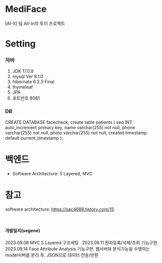 # MediFace
[AI-X] 팀 All-In의 토이 프로젝트

# Setting
### 자바
1. JDK 17.0.8
2. mysql  Ver 8.1.0 
3. hibernate 6.2.3 Final
4. thymeleaf
5. JPA
6. 포트번호 8081

### DB
CREATE DATABASE facecheck;
create table patients (
  seq INT auto_increment primary key,
  name varchar(255) not null,
  phone varchar(255) not null,
  photo varchar(255) not null,
  created timestamp default current_timestamp
);


# 백엔드
- Software Architecture: 5 Layered, MVC

# 참고
software architecture: https://sac4686.tistory.com/15

&nbsp;&nbsp;&nbsp;&nbsp;&nbsp;&nbsp;&nbsp;&nbsp;

#### 개발일지(segene)
2023.09.08 MVC 5 Layered 구조세팅 &nbsp;
2023.09.11 환자등록/삭제/조회 기능구현 &nbsp;
2023.09.14 Face Attribute Analysis 기능구현. 웹서버와 분석기능을 수행하는 model서버를 분리 후, JSON으로 데이터 전송/반환
